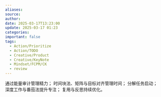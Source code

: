```yaml
---
aliases: 
source: 
author: 
date: 2025-03-17T13:23:00
update: 2025-03-17 01:23
categories: 
important: false
tags:
  - Action/Prioritize
  - Action/TODO
  - Creative/Product
  - Creative/KeyNote
  - Mindset/FCPM/CK
  - review
---
```

通过能量审计管理精力；
时间块法、矩阵与目标对齐管理时间；
分解任务启动；
深度工作与番茄法提升专注；
复用与反思持续优化。